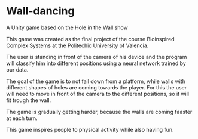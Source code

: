 # Wall-dancing

A Unity game based on the Hole in the Wall show

This game was created as the final project of the course Bioinspired Complex Systems at the Politechic University of Valencia.

The user is standing in front of the camera of his device and the program will classify him into different positions using a neural network trained by our data.

The goal of the game is to not fall down from a platform, while walls with different shapes of holes are coming towards the player. For this the user will need to move in front of the camera to the different positions, so it will fit trough the wall.

The game is gradually getting harder, because the walls are coming faaster at each turn.

This game inspires people to physical activity while also having fun.

